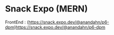 # Snack Expo (MERN)

FrontEnd :
(https://snack.expo.dev/@anandahn/p6-dpm)https://snack.expo.dev/@anandahn/p6-dpm
 
